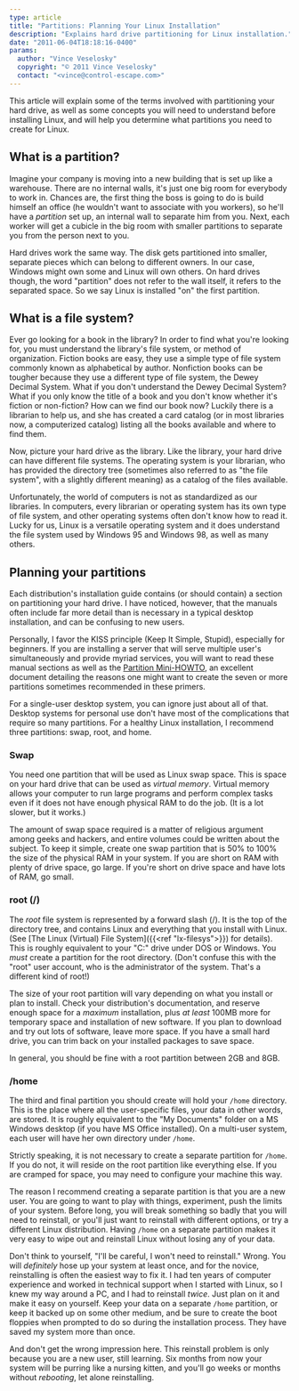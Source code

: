 ```yaml
---
type: article
title: "Partitions: Planning Your Linux Installation"
description: "Explains hard drive partitioning for Linux installation."
date: "2011-06-04T18:18:16-0400"
params:
  author: "Vince Veselosky"
  copyright: "© 2011 Vince Veselosky"
  contact: "<vince@control-escape.com>"
---
```


This article will explain some of the terms involved with partitioning your hard drive,
as well as some concepts you will need to understand before installing Linux, and will
help you determine what partitions you need to create for Linux.

## What is a partition?

Imagine your company is moving into a new building that is set up like a warehouse.
There are no internal walls, it\'s just one big room for everybody to work in. Chances
are, the first thing the boss is going to do is build himself an office (he wouldn\'t
want to associate with you workers), so he\'ll have a _partition_ set up, an internal
wall to separate him from you. Next, each worker will get a cubicle in the big room with
smaller partitions to separate you from the person next to you.

Hard drives work the same way. The disk gets partitioned into smaller, separate pieces
which can belong to different owners. In our case, Windows might own some and Linux will
own others. On hard drives though, the word \"partition\" does not refer to the wall
itself, it refers to the separated space. So we say Linux is installed \"on\" the first
partition.

## What is a file system?

Ever go looking for a book in the library? In order to find what you\'re looking for,
you must understand the library\'s file system, or method of organization. Fiction books
are easy, they use a simple type of file system commonly known as alphabetical by
author. Nonfiction books can be tougher because they use a different type of file
system, the Dewey Decimal System. What if you don\'t understand the Dewey Decimal
System? What if you only know the title of a book and you don\'t know whether it\'s
fiction or non-fiction? How can we find our book now? Luckily there is a librarian to
help us, and she has created a card catalog (or in most libraries now, a computerized
catalog) listing all the books available and where to find them.

Now, picture your hard drive as the library. Like the library, your hard drive can have
different file systems. The operating system is your librarian, who has provided the
directory tree (sometimes also referred to as \"the file system\", with a slightly
different meaning) as a catalog of the files available.

Unfortunately, the world of computers is not as standardized as our libraries. In
computers, every librarian or operating system has its own type of file system, and
other operating systems often don\'t know how to read it. Lucky for us, Linux is a
versatile operating system and it does understand the file system used by Windows 95 and
Windows 98, as well as many others.

## Planning your partitions

Each distribution\'s installation guide contains (or should contain) a section on
partitioning your hard drive. I have noticed, however, that the manuals often include
far more detail than is necessary in a typical desktop installation, and can be
confusing to new users.

Personally, I favor the KISS principle (Keep It Simple, Stupid), especially for
beginners. If you are installing a server that will serve multiple user\'s
simultaneously and provide myriad services, you will want to read these manual sections
as well as the [Partition Mini-HOWTO](http://tldp.org/HOWTO/mini/Partition/index.html),
an excellent document detailing the reasons one might want to create the seven or more
partitions sometimes recommended in these primers.

For a single-user desktop system, you can ignore just about all of that. Desktop systems
for personal use don\'t have most of the complications that require so many partitions.
For a healthy Linux installation, I recommend three partitions: swap, root, and home.

### Swap

You need one partition that will be used as Linux swap space. This is space on your hard
drive that can be used as _virtual memory_. Virtual memory allows your computer to run
large programs and perform complex tasks even if it does not have enough physical RAM to
do the job. (It is a lot slower, but it works.)

The amount of swap space required is a matter of religious argument among geeks and
hackers, and entire volumes could be written about the subject. To keep it simple,
create one swap partition that is 50% to 100% the size of the physical RAM in your
system. If you are short on RAM with plenty of drive space, go large. If you\'re short
on drive space and have lots of RAM, go small.

### root (/)

The _root_ file system is represented by a forward slash (/). It is the top of the
directory tree, and contains Linux and everything that you install with Linux. (See [The
Linux (Virtual) File System]({{<ref "lx-filesys">}}) for details). This is roughly
equivalent to your \"C:\" drive under DOS or Windows. You _must_ create a partition for
the root directory. (Don\'t confuse this with the \"root\" user account, who is the
administrator of the system. That\'s a different kind of root!)

The size of your root partition will vary depending on what you install or plan to
install. Check your distribution\'s documentation, and reserve enough space for a
_maximum_ installation, plus _at least_ 100MB more for temporary space and installation
of new software. If you plan to download and try out lots of software, leave more space.
If you have a small hard drive, you can trim back on your installed packages to save
space.

In general, you should be fine with a root partition between 2GB and 8GB.

### /home

The third and final partition you should create will hold your `/home` directory. This
is the place where all the user-specific files, your data in other words, are stored. It
is roughly equivalent to the \"My Documents\" folder on a MS Windows desktop (if you
have MS Office installed). On a multi-user system, each user will have her own directory
under `/home`.

Strictly speaking, it is not necessary to create a separate partition for `/home`. If
you do not, it will reside on the root partition like everything else. If you are
cramped for space, you may need to configure your machine this way.

The reason I recommend creating a separate partition is that you are a new user. You are
going to want to play with things, experiment, push the limits of your system. Before
long, you will break something so badly that you will need to reinstall, or you\'ll just
want to reinstall with different options, or try a different Linux distribution. Having
`/home` on a separate partition makes it very easy to wipe out and reinstall Linux
without losing any of your data.

Don\'t think to yourself, \"I\'ll be careful, I won\'t need to reinstall.\" Wrong. You
will _definitely_ hose up your system at least once, and for the novice, reinstalling is
often the easiest way to fix it. I had ten years of computer experience and worked in
technical support when I started with Linux, so I knew my way around a PC, and I had to
reinstall _twice_. Just plan on it and make it easy on yourself. Keep your data on a
separate `/home` partition, or keep it backed up on some other medium, and be sure to
create the boot floppies when prompted to do so during the installation process. They
have saved my system more than once.

And don\'t get the wrong impression here. This reinstall problem is only because you are
a new user, still learning. Six months from now your system will be purring like a
nursing kitten, and you\'ll go weeks or months without _rebooting_, let alone
reinstalling.
